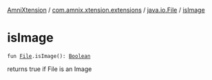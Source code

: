 [AmniXtension](../../index.md) / [com.amnix.xtension.extensions](../index.md) / [java.io.File](index.md) / [isImage](./is-image.md)

# isImage

`fun `[`File`](https://docs.oracle.com/javase/6/docs/api/java/io/File.html)`.isImage(): `[`Boolean`](https://kotlinlang.org/api/latest/jvm/stdlib/kotlin/-boolean/index.html)

returns true if File is an Image

